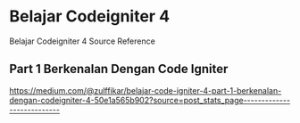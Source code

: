 # Belajar Codeigniter 4
Belajar Codeigniter 4 Source Reference

## Part 1 Berkenalan Dengan Code Igniter
https://medium.com/@zulffikar/belajar-code-igniter-4-part-1-berkenalan-dengan-codeigniter-4-50e1a565b902?source=post_stats_page---------------------------


